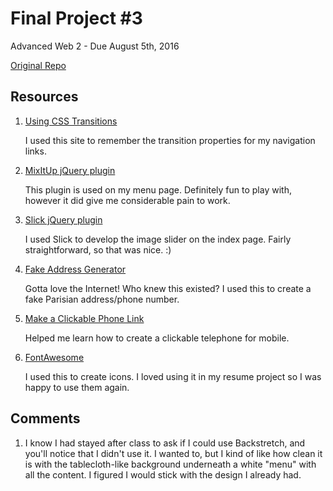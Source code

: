 # Final Project #3

Advanced Web 2 - Due August 5th, 2016

[Original Repo](https://github.com/richardkalehoff/UF-starter-project)

## Resources

1. [Using CSS Transitions](https://developer.mozilla.org/en-US/docs/Web/CSS/CSS_Transitions/Using_CSS_transitions)

    I used this site to remember the transition properties for my navigation links.

2. [MixItUp jQuery plugin](https://mixitup.kunkalabs.com/)

    This plugin is used on my menu page. Definitely fun to play with, however it did give me considerable pain to work.

3. [Slick jQuery plugin](http://kenwheeler.github.io/slick/)

    I used Slick to develop the image slider on the index page. Fairly straightforward, so that was nice. :)

4. [Fake Address Generator](http://www.fakeaddressgenerator.com/World_Address/get_fr_address)

    Gotta love the Internet! Who knew this existed? I used this to create a fake Parisian address/phone number.

5. [Make a Clickable Phone Link](http://allwebco-templates.com/support/S_smartphone-link.htm)

    Helped me learn how to create a clickable telephone for mobile.

6. [FontAwesome](http://fontawesome.io/icons/)

    I used this to create icons. I loved using it in my resume project so I was happy to use them again.

## Comments

1. I know I had stayed after class to ask if I could use Backstretch, and you'll notice that I didn't use it. I wanted to, but I kind of like how clean it is with the tablecloth-like background underneath a white "menu" with all the content. I figured I would stick with the design I already had.
